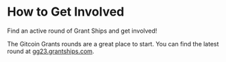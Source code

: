 # How to Get Involved

Find an active round of Grant Ships and get involved!

The Gitcoin Grants rounds are a great place to start. You can find the latest round at [gg23.grantships.com](https://gg23.grantships.com).

